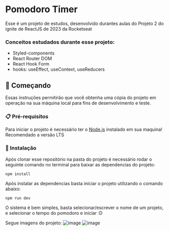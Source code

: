 # Pomodoro Timer

Esse é um projeto de estudos, desenvolvido durantes aulas do Projeto 2 do ignite de ReactJS de 2023 da Rocketseat

### Conceitos estudados durante esse projeto:
- Styled-components
- React Router DOM
- React Hook Form
- hooks: useEffect, useContext, useReducers

## 🚀 Começando

Essas instruções permitirão que você obtenha uma cópia do projeto em operação na sua máquina local para fins de desenvolvimento e teste.

### 📋 Pré-requisitos

Para iniciar o projeto é necessário ter o [Node.js](https://nodejs.org/en) instalado em sua maquina! Recomendado a versão LTS

### 🔧 Instalação

Após clonar esse repositório na pasta do projeto é necessário rodar o seguinte comando no terminal para baixar as dependencias do projeto:

```
npm install
```

Após instalar as dependencias basta iniciar o projeto utilizando o comando abaixo:

```
npm run dev
```

O sistema é bem simples, basta selecionar/escrever o nome de um projeto, e selecionar o tempo do pomodoro e iniciar :D

Segue imagens do projeto:
![image](https://github.com/atiliosilfer/pomodoro-timer/assets/42559266/4530ebdc-9660-41c9-bf87-b4dacd63cabb)
![image](https://github.com/atiliosilfer/pomodoro-timer/assets/42559266/8512674b-c356-409e-aa91-0e2270271a0c)

